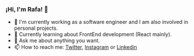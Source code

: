 ### ¡Hi, I'm Rafa! 🤗

- 🔭 I'm currently working as a software engineer and I am also involved in personal projects.
- 🌱 Currently learning about FrontEnd development (React mainly).
- 💬 Ask me about anything you want.
- 📫 How to reach me: [Twitter](https://twitter.com/raficate), [Instagram](https://www.instagram.com/raficate/) or [Linkedin](https://www.linkedin.com/in/rafaelperezperona/)

